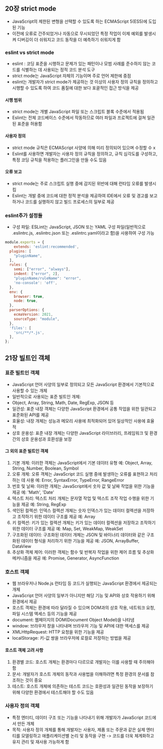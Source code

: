 ## 20장 strict mode

- JavaScript의 제한된 변형을 선택할 수 있도록 하는 ECMAScript 5(ES5)에 도입된 기능
- 이전에 오류로 간주되었거나 자동으로 무시되었던 특정 작업이 이제 예외를 발생시켜 디버깅이 더 쉬워지고 코드 동작을 더 예측하기 쉬워지게 함

### eslint vs strict mode

- eslint : 코딩 표준을 시행하고 문제가 있는 패턴이나 모범 사례를 준수하지 않는 코드를 식별하는 데 사용되는 정적 코드 분석 도구
- strict mode는 JavaScript 자체의 기능이며 주로 언어 제한에 중점
- eslint는 개발자가 strict mode가 제공하는 것 이상의 사용자 정의 규칙을 정의하고 시행할 수 있도록 하여 코드 품질에 대한 보다 포괄적인 접근 방식을 제공

#### 시행 범위

- strict mode는 개별 JavaScript 파일 또는 스크립트 블록 수준에서 적용됨
- Eslint는 전체 코드베이스 수준에서 작동하므로 여러 파일과 프로젝트에 걸쳐 일관된 표준을 허용함

#### 사용자 정의

- strict mode 규칙은 ECMAScript 사양에 의해 미리 정의되어 있으며 수정할 수 x
- Eslint를 사용하면 개발자는 사용자 정의 규칙을 정의하고, 규칙 심각도를 구성하고, 특정 코딩 규칙을 적용하는 플러그인을 만들 수도 있음

#### 오류 보고

- strict mode는 주로 스크립트 실행 중에 감지된 위반에 대해 런타임 오류를 발생시킴
- Eslint는 개발 중에 코드에 대한 정적 분석을 제공하여 IDE에서 오류 및 경고를 보고하거나 코드를 실행하지 않고 빌드 프로세스의 일부로 제공

### eslint추가 설정들

- 구성 파일: ESLint는 JavaScript, JSON 또는 YAML 구성 파일(일반적으로 .eslintrc.js, .eslintrc.json 또는 .eslintrc.yaml이라고 함)을 사용하여 구성 가능

```javascript
module.exports = {
    extends: 'eslint:recommended',
  plugins: [
    "pluginName",
  ],
  rules: {
    semi: ["error", "always"],
    indent: ["error", 2],
    "pluginName/ruleName": "error",
    'no-console': 'off',
  },
  env: {
    browser: true,
    node: true,
  },
  parserOptions: {
    ecmaVersion: 2021,
    sourceType: "module",
  },
  'files': [
    'src/**/*.js',
  ],
};
```

## 21장 빌트인 객체

### 표준 빌트인 객체
- JavaScript 언어 사양의 일부로 정의되고 모든 JavaScript 환경에서 기본적으로 사용할 수 있는 개체
- 일반적으로 사용되는 표준 빌트인 개체:
- Object, Array, String, Math, Date, RegExp, JSON 등
- 일관성: 표준 내장 객체는 다양한 JavaScript 환경에서 공통 작업을 위한 일관되고 표준화된 API를 제공
- 효율성: 내장 개체는 성능과 메모리 사용에 최적화되어 있어 일상적인 사용에 효율적
- 상호 운용성: 표준 내장 개체는 다양한 JavaScript 라이브러리, 프레임워크 및 환경 간의 상호 운용성과 호환성을 보장

#### 그 외의 표준 빌트인 객체
1. 기본 개체:
이러한 객체는 JavaScript에서 기본 데이터 유형
예: Object, Array, String, Number, Boolean, Symbol
2. 오류 개체:
오류 객체는 JavaScript 코드 실행 중에 발생하는 오류를 표현하고 처리하는 데 사용
예: Error, SyntaxError, TypeError, RangeError
3. 번호 및 날짜:
이러한 개체는 JavaScript에서 숫자 값 및 날짜 작업을 위한 기능을 제공
예: 'Math', 'Date'
4. 텍스트 처리:
텍스트 처리 개체는 문자열 작업 및 텍스트 조작 작업 수행을 위한 기능을 제공
예: String, RegExp
5. 색인된 컬렉션:
인덱스 컬렉션 개체는 숫자 인덱스가 있는 데이터 컬렉션을 저장하고 조작하기 위한 데이터 구조를 제공
예: Array
6. 키 컬렉션:
키가 있는 컬렉션 개체는 키가 있는 데이터 컬렉션을 저장하고 조작하기 위한 데이터 구조를 제공
예: Map, Set, WeakMap, WeakSet
7. 구조화된 데이터:
구조화된 데이터 개체는 JSON 및 바이너리 데이터와 같은 구조화된 데이터 형식을 처리하기 위한 기능을 제공
예: JSON, ArrayBuffer, DataView
8. 추상화 객체 제어:
이러한 객체는 함수 및 반복자 작업을 위한 제어 흐름 및 추상화 메커니즘을 제공
예: Promise, Generator, AsyncFunction

### 호스트 객체
- 웹 브라우저나 Node.js 런타임 등 코드가 실행되는 JavaScript 환경에서 제공되는 개체
- JavaScript 언어 사양의 일부가 아니지만 해당 기능 및 API와 상호 작용하기 위해 환경에서 제공
- 호스트 객체는 환경에 따라 달라질 수 있으며 DOM과의 상호 작용, 네트워크 요청, 파일 시스템 액세스 등의 기능을 제공
- document: 웹페이지의 DOM(Document Object Model)을 나타냄
- window: 브라우저 창을 나타내며 브라우저 기능 및 API에 대한 액세스를 제공
- XMLHttpRequest: HTTP 요청을 위한 기능을 제공
- localStorage: 키-값 쌍을 브라우저에 로컬로 저장하는 방법을 제공

#### 호스트 객체 고려 사항
1. 환경별 코드: 호스트 개체는 환경마다 다르므로 개발자는 이를 사용할 때 주의해야 함
2. 문서: 개발자가 호스트 개체의 동작과 사용법을 이해하려면 특정 환경의 문서를 참조하는 것이 중요
3. 테스트: 호스트 개체에 의존하는 테스트 코드는 호환성과 일관된 동작을 보장하기 위해 다양한 환경에서 테스트해야 할 수도 있음

### 사용자 정의 객체
- 특정 엔터티, 데이터 구조 또는 기능을 나타내기 위해 개발자가 JavaScript 코드에서 만든 개체
- 목적: 사용자 정의 개체를 통해 개발자는 사용자, 제품 또는 주문과 같은 실제 엔터티를 모델링하고 애플리케이션별 논리 및 동작을 구현
-> 코드를 더욱 체계화하고 유지 관리 및 재사용 가능하게 함

